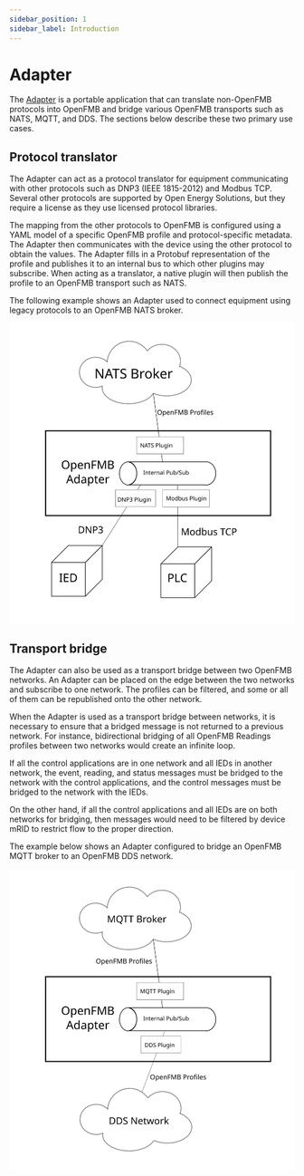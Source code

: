 ```yaml
---
sidebar_position: 1
sidebar_label: Introduction
---
```



# Adapter

The [Adapter](https://github.com/openenergysolutions/openfmb.adapters) is a portable application that can translate non-OpenFMB protocols into OpenFMB and bridge various OpenFMB transports such as NATS, MQTT, and DDS. The sections below describe these two primary use cases.

## Protocol translator

The Adapter can act as a protocol translator for equipment communicating with other protocols such as DNP3 (IEEE 1815-2012) and Modbus TCP. Several other protocols are supported by Open Energy Solutions, but they require a license as they use licensed protocol libraries. 

The mapping from the other protocols to OpenFMB is configured using a YAML model of a specific OpenFMB profile and protocol-specific metadata. The Adapter then communicates with the device using the other protocol to obtain the values. The Adapter fills in a Protobuf representation of the profile and publishes it to an internal bus to which other plugins may subscribe. When acting as a translator, a native plugin will then publish the profile to an OpenFMB transport such as NATS. 

The following example shows an Adapter used to connect equipment using legacy protocols to an OpenFMB NATS broker. 

![Adapter acting as a protocol translator](./img/protocol-translator.svg)

## Transport bridge

The Adapter can also be used as a transport bridge between two OpenFMB networks. An Adapter can be placed on the edge between the two networks and subscribe to one network. The profiles can be filtered, and some or all of them can be republished onto the other network. 

When the Adapter is used as a transport bridge between networks, it is necessary to ensure that a bridged message is not returned to a previous network. For instance, bidirectional bridging of all OpenFMB Readings profiles between two networks would create an infinite loop. 

If all the control applications are in one network and all IEDs in another network, the event, reading, and status messages must be bridged to the network with the control applications, and the control messages must be bridged to the network with the IEDs. 

On the other hand, if all the control applications and all IEDs are on both networks for bridging, then messages would need to be filtered by device mRID to restrict flow to the proper direction. 

The example below shows an Adapter configured to bridge an OpenFMB MQTT broker to an OpenFMB DDS network. 

![Adapter acting as a communication bridge](./img/comm-bridge.svg)
